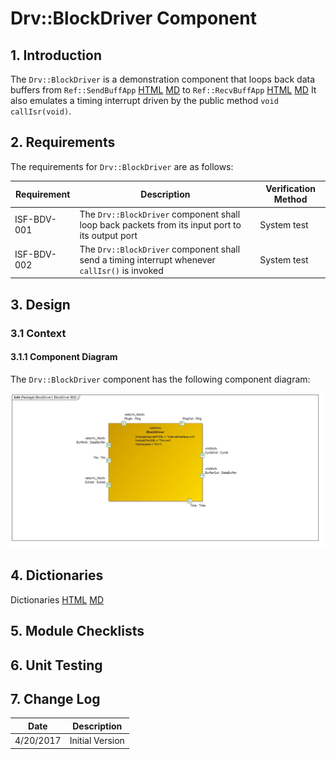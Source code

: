 # Drv::BlockDriver Component

## 1. Introduction

The `Drv::BlockDriver` is a demonstration component that loops back data buffers from `Ref::SendBuffApp` [HTML](../../../Ref/SendBuffApp/docs/sdd.html) [MD](../../../Ref/SendBuffApp/docs/sdd.md) to `Ref::RecvBuffApp` [HTML](../../../Ref/RecvBuffApp/docs/sdd.html) [MD](../../../Ref/RecvBuffApp/docs/sdd.md) It also emulates a timing interrupt driven by the public method `void callIsr(void)`.

## 2. Requirements

The requirements for `Drv::BlockDriver` are as follows:

Requirement | Description | Verification Method
----------- | ----------- | -------------------
ISF-BDV-001 | The `Drv::BlockDriver` component shall loop back packets from its input port to its output port | System test
ISF-BDV-002 | The `Drv::BlockDriver` component shall send a timing interrupt whenever `callIsr()` is invoked | System test

## 3. Design

### 3.1 Context

#### 3.1.1 Component Diagram

The `Drv::BlockDriver` component has the following component diagram:

![`Drv::BlockDriver` Diagram](img/BlockDriverBDD.jpg "Drv::BlockDriver")

## 4. Dictionaries

Dictionaries [HTML](BlockDriver.html) [MD](BlockDriver.md)

## 5. Module Checklists

## 6. Unit Testing

## 7. Change Log

Date | Description
---- | -----------
4/20/2017 | Initial Version



